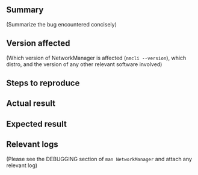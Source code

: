 ## Summary

(Summarize the bug encountered concisely)

## Version affected

(Which version of NetworkManager is affected (`nmcli --version`), which distro, and the version of any other relevant software involved)

## Steps to reproduce

## Actual result

## Expected result

## Relevant logs

(Please see the DEBUGGING section of `man NetworkManager` and attach any relevant log)

